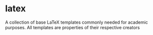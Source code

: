 # latex
A collection of base LaTeX templates commonly needed for academic purposes. All templates are properties of their respective creators
